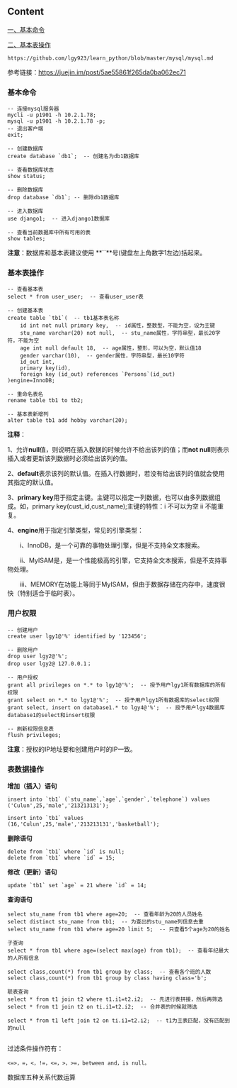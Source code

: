 <h2>Content</h2>

<a href="https://github.com/lgy923/learn_python/blob/master/mysql/mysql.md#基本命令">一、基本命令</a>

<a href="https://github.com/lgy923/learn_python/blob/master/mysql/mysql.md#基本表操作">二、基本表操作</a>



```
https://github.com/lgy923/learn_python/blob/master/mysql/mysql.md
```



参考链接：https://juejin.im/post/5ae55861f265da0ba062ec71

<h3>基本命令</h3>

```mysql
-- 连接mysql服务器
mycli -u p1901 -h 10.2.1.78;
mysql -u p1901 -h 10.2.1.78 -p;
-- 退出客户端
exit;

-- 创建数据库
create database `db1`;  -- 创建名为db1数据库

-- 查看数据库状态
show status;

-- 删除数据库
drop database `db1`; -- 删除db1数据库

-- 进入数据库
use django1;  -- 进入django1数据库

-- 查看当前数据库中所有可用的表
show tables;
```

**注意**：数据库和基本表建议使用 **``**号(键盘左上角数字1左边)括起来。  



<h3>基本表操作</h3>

```mysql
-- 查看基本表
select * from user_user;  -- 查看user_user表

-- 创建基本表
create table `tb1`(  -- tb1基本表名称
    id int not null primary key,  -- id属性，整数型，不能为空，设为主键
    stu_name varchar(20) not null,  -- stu_name属性，字符串型，最长20字符，不能为空
    age int null default 18,  -- age属性，整形，可以为空，默认值18
    gender varchar(10),  -- gender属性，字符串型，最长10字符
    id_out int,
    primary key(id),
    foreign key (id_out) references `Persons`(id_out)
)engine=InnoDB;

-- 重命名表名
rename table tb1 to tb2;

-- 基本表新增列
alter table tb1 add hobby varchar(20);
```

**注释**：

1、允许**null**值，则说明在插入数据的时候允许不给出该列的值；而**not null**则表示插入或者更新该列数据时必须给出该列的值。

2、**default**表示该列的默认值。在插入行数据时，若没有给出该列的值就会使用其指定的默认值。

3、**primary key**用于指定主键。主键可以指定一列数据，也可以由多列数据组成。如，primary key(cust_id,cust_name);主键的特性：i 不可以为空  ii 不能重复。

4、**engine**用于指定引擎类型，常见的引擎类型：

　　i、InnoDB，是一个可靠的事物处理引擎，但是不支持全文本搜索。

　　ii、MyISAM是，是一个性能极高的引擎，它支持全文本搜索，但是不支持事物处理。

　　iii、MEMORY在功能上等同于MyISAM，但由于数据存储在内存中，速度很快（特别适合于临时表）。



<h3>用户权限</h3>

```mysql
-- 创建用户
create user lgy1@'%' identified by '123456';

-- 删除用户
drop user lgy2@'%';
drop user lgy2@ 127.0.0.1；

-- 用户授权
grant all privileges on *.* to lgy1@'%';  -- 授予用户lgy1所有数据库的所有权限
grant select on *.* to lgy1@'%';  -- 授予用户lgy1所有数据库的select权限
grant select, insert on database1.* to lgy4@'%';  -- 授予用户lgy4数据库database1的select和insert权限

-- 刷新权限信息表
flush privileges;
```

**注意**：授权的IP地址要和创建用户时的IP一致。



<h3>表数据操作</h3>

**增加（插入）语句**

```mysql
insert into `tb1` (`stu_name`,`age`,`gender`,`telephone`) values ('Culun',25,'male','213213131');

insert into `tb1` values (16,'Culun',25,'male','213213131','basketball');
```

**删除语句**

```mysql
delete from `tb1` where `id` is null;
delete from `tb1` where `id` = 15;
```

**修改（更新）语句**

```mysql
update `tb1` set `age` = 21 where `id` = 14;
```

**查询语句**

```mysql
select stu_name from tb1 where age=20;  -- 查看年龄为20的人员姓名
select distinct stu_name from tb1;  -- 为查出的stu_name列信息去重  
select stu_name from tb1 where age=20 limit 5;  -- 只查看5个age为20的姓名

子查询
select * from tb1 where age=(select max(age) from tb1);  -- 查看年纪最大的人所有信息

select class,count(*) from tb1 group by class;  -- 查看各个班的人数
select class,count(*) from tb1 group by class having class='b';

联表查询
select * from t1 join t2 where t1.i1=t2.i2;  -- 先进行表拼接，然后再筛选
select * from t1 join t2 on ti.i1=t2.i2;  -- 合并表的时候就筛选

select * from t1 left join t2 on ti.i1=t2.i2;  -- t1为主表匹配，没有匹配到的null


```

过滤条件操作符有：

```
<=>，=，<，!=，<=，>，>=，between and，is null。
```



数据库五种关系代数运算

```

```

